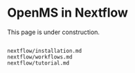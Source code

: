 OpenMS in Nextflow
==================

This page is under construction.

```{toctree}

nextflow/installation.md
nextflow/workflows.md
nextflow/tutorial.md
```